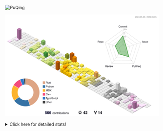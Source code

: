 ![PuQing](https://user-images.githubusercontent.com/27223114/171565019-9a56fae6-b08b-421f-99db-7e830da42371.png)

![](./profile-3d-contrib/profile-season-animate.svg)

<details>
<summary>Click here for detailed stats!</summary>

<!--START_SECTION:waka-->
![Lines of code](https://img.shields.io/badge/From%20Hello%20World%20I%27ve%20Written-2.0%20million%20lines%20of%20code-blue)

**🐱 My GitHub Data** 

> 📦 442.4 kB Used in GitHub's Storage 
 > 
> 🏆 166 Contributions in the Year 2025
 > 
> 🚫 Not Opted to Hire
 > 
> 📜 33 Public Repositories 
 > 
> 🔑 34 Private Repositories 
 > 
**I'm an Early 🐤** 

```text
🌞 Morning                769 commits         ██░░░░░░░░░░░░░░░░░░░░░░░   09.17 % 
🌆 Daytime                3559 commits        ███████████░░░░░░░░░░░░░░   42.45 % 
🌃 Evening                1898 commits        ██████░░░░░░░░░░░░░░░░░░░   22.64 % 
🌙 Night                  2158 commits        ██████░░░░░░░░░░░░░░░░░░░   25.74 % 
```


📊 **This Week I Spent My Time On** 

```text
💬 Programming Languages: 
Other                    16 hrs 28 mins      █████████████░░░░░░░░░░░░   53.23 % 
Python                   11 hrs 56 mins      ██████████░░░░░░░░░░░░░░░   38.57 % 
Typst                    44 mins             █░░░░░░░░░░░░░░░░░░░░░░░░   02.37 % 
JSON                     17 mins             ░░░░░░░░░░░░░░░░░░░░░░░░░   00.94 % 
TeX                      13 mins             ░░░░░░░░░░░░░░░░░░░░░░░░░   00.73 % 

🔥 Editors: 
VS Code                  13 hrs 57 mins      ███████████░░░░░░░░░░░░░░   45.10 % 
Arc                      10 hrs 35 mins      █████████░░░░░░░░░░░░░░░░   34.24 % 
Ghostty                  2 hrs 49 mins       ██░░░░░░░░░░░░░░░░░░░░░░░   09.15 % 
Telegram                 2 hrs 15 mins       ██░░░░░░░░░░░░░░░░░░░░░░░   07.28 % 
NetEaseMusic             1 hr 3 mins         █░░░░░░░░░░░░░░░░░░░░░░░░   03.41 % 

💻 Operating System: 
Mac                      17 hrs 57 mins      ██████████████░░░░░░░░░░░   58.00 % 
WSL                      10 hrs 46 mins      █████████░░░░░░░░░░░░░░░░   34.82 % 
Linux                    2 hrs 13 mins       ██░░░░░░░░░░░░░░░░░░░░░░░   07.18 % 
```


<!--END_SECTION:waka-->
</details>
